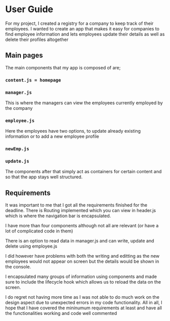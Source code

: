 # User Guide
For my project, I created a registry for a company to keep track of their employees. I wanted to create an app that makes it easy for companies
to find employee information and lets employees update their details as well as delete their profiles altogether

## Main pages

The main components that my app is composed of are;

### `content.js = homepage`
### `manager.js`

This is where the managers can view the employees currently employed by the company

### `employee.js`

Here the employees have two options, to update already existing information or to add a new employee profile

### `newEmp.js`
### `update.js`

The components after that simply act as containers for certain content and so that the app stays well structured.

## Requirements

It was important to me that I got all the requirements finished for the deadline. There is Routing implemented which you can view in header.js which is where the navigation bar is encapsulated.

I have more than four components although not all are relevant (or have a lot of complicated code in them)

There is an option to read data in manager.js and can write, update and delete using employee.js

I did however have problems with both the writing and editting as the new employees would not appear on screen but the details would be shown in the console.

I encapsulated many groups of information using components and made sure to include the lifecycle hook which allows us to reload the data on the screen.

I do regret not having more time as I was not able to do much work on the design aspect due to unexpected errors in my code functionality. All in all, I hope that I have covered the mininumum requirements at least and have all the functionalities working and code well commented
